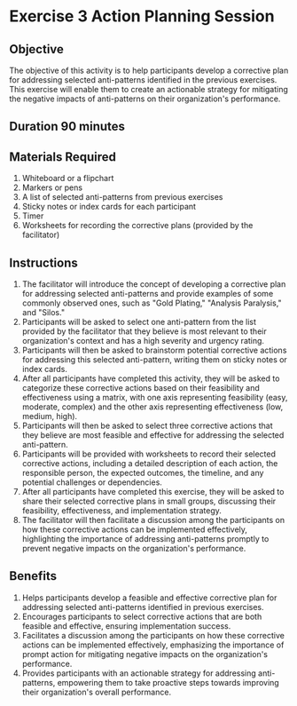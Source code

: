 # Exercise 3 Action Planning Session

## Objective 
The objective of this activity is to help participants develop
a corrective plan for addressing selected anti-patterns identified in the
previous exercises. This exercise will enable them to create an actionable
strategy for mitigating the negative impacts of anti-patterns on their
organization's performance.

## Duration 90 minutes

## Materials Required
1. Whiteboard or a flipchart
2. Markers or pens
3. A list of selected anti-patterns from previous exercises
4. Sticky notes or index cards for each participant
5. Timer
6. Worksheets for recording the corrective plans (provided by the
facilitator)

## Instructions
1. The facilitator will introduce the concept of developing a corrective
plan for addressing selected anti-patterns and provide examples of some
commonly observed ones, such as "Gold Plating," "Analysis Paralysis," and
"Silos."
2. Participants will be asked to select one anti-pattern from the list
provided by the facilitator that they believe is most relevant to their
organization's context and has a high severity and urgency rating.
3. Participants will then be asked to brainstorm potential corrective
actions for addressing this selected anti-pattern, writing them on sticky
notes or index cards.
4. After all participants have completed this activity, they will be asked
to categorize these corrective actions based on their feasibility and
effectiveness using a matrix, with one axis representing feasibility
(easy, moderate, complex) and the other axis representing effectiveness
(low, medium, high).
5. Participants will then be asked to select three corrective actions that
they believe are most feasible and effective for addressing the selected
anti-pattern.
6. Participants will be provided with worksheets to record their selected
corrective actions, including a detailed description of each action, the
responsible person, the expected outcomes, the timeline, and any potential
challenges or dependencies.
7. After all participants have completed this exercise, they will be asked
to share their selected corrective plans in small groups, discussing their
feasibility, effectiveness, and implementation strategy.
8. The facilitator will then facilitate a discussion among the
participants on how these corrective actions can be implemented
effectively, highlighting the importance of addressing anti-patterns
promptly to prevent negative impacts on the organization's performance.

## Benefits
1. Helps participants develop a feasible and effective corrective plan for
addressing selected anti-patterns identified in previous exercises.
2. Encourages participants to select corrective actions that are both
feasible and effective, ensuring implementation success.
3. Facilitates a discussion among the participants on how these corrective
actions can be implemented effectively, emphasizing the importance of
prompt action for mitigating negative impacts on the organization's
performance.
4. Provides participants with an actionable strategy for addressing
anti-patterns, empowering them to take proactive steps towards improving
their organization's overall performance.